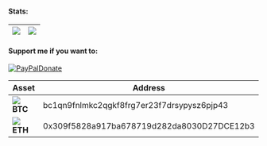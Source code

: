 #### Stats:
| <img align="center" src="https://github-readme-stats.vercel.app/api?username=masterpaster15&show_icons=true&theme=github_dark&custom_title=Stats"/> | <img align="center" src="https://github-readme-stats.vercel.app/api/top-langs/?username=masterpaster15&show_icons=true&layout=compact&theme=github_dark"/> |
| ------------- | ------------- |

#### Support me if you want to:
[![PayPalDonate](https://img.shields.io/badge/Donate-PayPal-red.svg)](https://www.paypal.com/donate/?hosted_button_id=F86FFE644E55E)

| Asset | Address |
| ------------- | ------------- |
| ![](https://raw.githubusercontent.com/ErikThiart/cryptocurrency-icons/master/16/bitcoin.png) <b>BTC</b> | bc1qn9fnlmkc2qgkf8frg7er23f7drsypysz6pjp43 
| ![](https://raw.githubusercontent.com/ErikThiart/cryptocurrency-icons/master/16/ethereum-classic.png) <b>ETH</b> | 0x309f5828a917ba678719d282da8030D27DCE12b3 |
